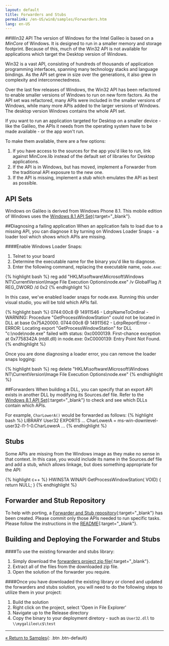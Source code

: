 ```yaml
---
layout: default
title: Forwarders and Stubs
permalink: /en-US/win8/samples/Forwarders.htm
lang: en-US
---
```


##Win32 API
The version of Windows for the Intel Galileo is based on a *MinCore* of Windows. It is designed to run in a smaller memory and storage footprint. Because of this, much of the Win32 API is not available for applications which target the Desktop version of Windows.

Win32 is a vast API, consisting of hundreds of thousands of application programming interfaces, spanning many technology stacks and language bindings. As the API set grew in size over the generations, it also grew in complexity and interconnectedness.

Over the last few releases of Windows, the Win32 API has been refactored to enable smaller versions of Windows to run on new form factors. As the API set was refactored, many APIs were included in the smaller versions of Windows, while many more APIs added to the larger versions of Windows. The desktop version Windows contains the whole API set.

If you want to run an application targeted for Desktop on a smaller device - like the Galileo, the APIs it needs from the operating system have to be made available - or the app won't run.

To make them available, there are a few options:

1. If you have access to the sources for the app you'd like to run, link against MinCore.lib instead of the default set of libraries for Desktop applications.
1. If the API is in Windows, but has moved, implement a Forwarder from the traditional API exposure to the new one.
1. If the API is missing, implement a stub which emulates the API as best as possible.

## API Sets
Windows on Galileo is derived from Windows Phone 8.1. This mobile edition of Windows uses the [Windows 8.1 API Set](http://msdn.microsoft.com/en-us/library/windows/desktop/hh802935(v=vs.85).aspx){:target="_blank"}.

##Diagnosing a failing application
When an application fails to load due to a missing API, you can diagnose it by turning on Windows Loader Snaps - a loader tool which shows which APIs are missing.

####Enable Windows Loader Snaps:

1. Telnet to your board
1. Determine the executable name for the binary you'd like to diagnose.
1. Enter the following command, replacing the executable name, `node.exe`:

{% highlight bash %}
reg add "HKLM\software\Microsoft\Windows NT\CurrentVersion\Image File Execution Options\node.exe" /v GlobalFlag /t REG_DWORD /d 0x2
{% endhighlight %}

In this case, we've enabled loader snaps for node.exe. Running this under visual studio, you will be told which APIs fail.

{% highlight bash %}
0744:00c8 @ 14911546 - LdrpNameToOrdinal - WARNING: Procedure "GetProcessWindowStation" could not be located in DLL at base 0x75A20000.
0744:00c8 @ 14911562 - LdrpReportError - ERROR: Locating export "GetProcessWindowStation" for DLL "c:\node\node.exe" failed with status: 0xc0000139.
First-chance exception at 0x7758342A (ntdll.dll) in node.exe: 0xC0000139: Entry Point Not Found.
{% endhighlight %}

Once you are done diagnosing a loader error, you can remove the loader snaps logging:

{% highlight bash %}
reg delete "HKLM\software\Microsoft\Windows NT\CurrentVersion\Image File Execution Options\node.exe"
{% endhighlight %}

##Forwarders
When building a DLL, you can specify that an export API exists in another DLL by modifying its Sources.def file. Refer to the [Windows 8.1 API Set](http://msdn.microsoft.com/en-us/library/windows/desktop/hh802935(v=vs.85).aspx){:target="_blank"} to check and see which DLLs contain which APIs.

For example, `CharLowerA()` would be forwarded as follows:
{% highlight bash %}
LIBRARY User32
EXPORTS
   ...
   CharLowerA = ms-win-downlevel-user32-l1-1-0.CharLowerA
   ...
{% endhighlight %}

## Stubs
Some APIs are missing from the Windows image as they make no sense in that context. In this case, you would include its name in the Sources.def file and add a stub, which allows linkage, but does something appropriate for the API:

{% highlight c++ %}
HWINSTA
WINAPI
GetProcessWindowStation(
VOID)
{
    return NULL;
}
{% endhighlight %}

## Forwarder and Stub Repository
To help with porting, a [Forwarder and Stub repository](http://github.com/ms-iot/forwarders){:target="_blank"} has been created. Please commit only those APIs needed to run specific tasks. Please follow the instructions in the [README](https://github.com/ms-iot/forwarders/blob/master/README.md){:target="_blank"}.

## Building and Deploying the Forwarder and Stubs

####To use the existing forwarder and stubs library:
1. Simply download the [forwarders project zip file](https://github.com/ms-iot/forwarders/archive/master.zip){:target="_blank"}.
1. Extract all of the files from the downloaded zip file.
1. Open the solution of the forwarder you require.

####Once you have downloaded the existing library or cloned and updated the forwarders and stubs solution, you will need to do the following steps to utilize them in your project:
1. Build the solution
1. Right click on the project, select 'Open in File Explorer'
1. Navigate up to the Release directory
1. Copy the binary to your deployment diretory - such as `User32.dll` to `\\mygalileo\c$\test`

---
[&laquo; Return to Samples](SampleApps.htm){: .btn .btn-default}
